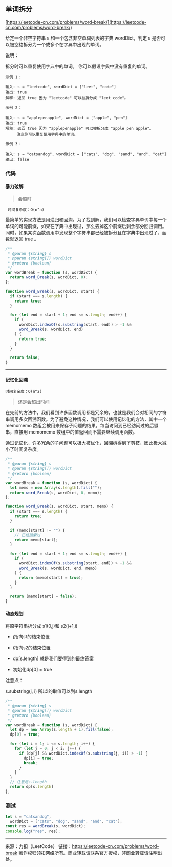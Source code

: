 ## 单词拆分

[https://leetcode-cn.com/problems/word-break/](https://leetcode-cn.com/problems/word-break/)






给定一个非空字符串 s 和一个包含非空单词列表的字典 wordDict，判定 s 是否可以被空格拆分为一个或多个在字典中出现的单词。

说明：

拆分时可以重复使用字典中的单词。
你可以假设字典中没有重复的单词。


```
示例 1：

输入: s = "leetcode", wordDict = ["leet", "code"]
输出: true
解释: 返回 true 因为 "leetcode" 可以被拆分成 "leet code"。

示例 2：

输入: s = "applepenapple", wordDict = ["apple", "pen"]
输出: true
解释: 返回 true 因为 "applepenapple" 可以被拆分成 "apple pen apple"。
     注意你可以重复使用字典中的单词。

示例 3：

输入: s = "catsandog", wordDict = ["cats", "dog", "sand", "and", "cat"]
输出: false
```





### 代码

#### 暴力破解

>会超时



```
 时间复杂度：O(n^n)
```



最简单的实现方法是用递归和回溯。为了找到解，我们可以检查字典单词中每一个单词的可能前缀，如果在字典中出现过，那么去掉这个前缀后剩余部分回归调用。同时，如果某次函数调用中发现整个字符串都已经被拆分且在字典中出现过了，函数就返回 true 。



```js
/**
 * @param {string} s
 * @param {string[]} wordDict
 * @return {boolean}
 */
var wordBreak = function (s, wordDict) {
  return word_Break(s, wordDict, 0);
};

function word_Break(s, wordDict, start) {
  if (start === s.length) {
    return true;
  }

  for (let end = start + 1; end <= s.length; end++) {
    if (
      wordDict.indexOf(s.substring(start, end)) > -1 &&
      word_Break(s, wordDict, end)
    ) {
      return true;
    }
  }

  return false;
}
```

---



#### 记忆化回溯

```
时间复杂度：O(n^2)
```



> 还是会超出时间



在先前的方法中，我们看到许多函数调用都是冗余的，也就是我们会对相同的字符串调用多次回溯函数。为了避免这种情况，我们可以使用记忆化的方法，其中一个 memomemo 数组会被用来保存子问题的结果。每当访问到已经访问过的后缀串，直接用 memomemo 数组中的值返回而不需要继续调用函数。

通过记忆化，许多冗余的子问题可以极大被优化，回溯树得到了剪枝，因此极大减小了时间复杂度。



```js
/**
 * @param {string} s
 * @param {string[]} wordDict
 * @return {boolean}
 */
var wordBreak = function (s, wordDict) {
  let memo = new Array(s.length).fill("");
  return word_Break(s, wordDict, 0, memo);
};

function word_Break(s, wordDict, start, memo) {
  if (start === s.length) {
    return true;
  }

  if (memo[start] != "") {
    // 已经搜索过
    return memo[start];
  }

  for (let end = start + 1; end <= s.length; end++) {
    if (
      wordDict.indexOf(s.substring(start, end)) > -1 &&
      word_Break(s, wordDict, end, memo)
    ) {
      return (memo[start] = true);
    }
  }

  return (memo[start] = false);
}

```



#### 动态规划

 将原字符串拆分成 s1(0,j)和 s2(j+1,i)

* j指向s1的结束位置

* i指向s2的结束位置

* dp[s.length] 就是我们要得到的最终答案

* 初始化dp[0] = true

  

注意点：

s.substring(j, i)  所以i的取值可以到s.length



```js
/**
 * @param {string} s
 * @param {string[]} wordDict
 * @return {boolean}
 */
var wordBreak = function (s, wordDict) {
  let dp = new Array(s.length + 1).fill(false);
  dp[0] = true;

  for (let i = 1; i <= s.length; i++) {
    for (let j = 0; j < i; j++) {
      if (dp[j] && wordDict.indexOf(s.substring(j, i)) > -1) {
        dp[i] = true;
        break;
      }
    }
  }
  // 注意是s.length
  return dp[s.length]
};
```









### 测试



```js
let s = "catsandog",
  wordDict = ["cats", "dog", "sand", "and", "cat"];
const res = wordBreak(s, wordDict);
console.log("res", res);
```







----


来源：力扣（LeetCode）
链接：https://leetcode-cn.com/problems/word-break
著作权归领扣网络所有。商业转载请联系官方授权，非商业转载请注明出处。









